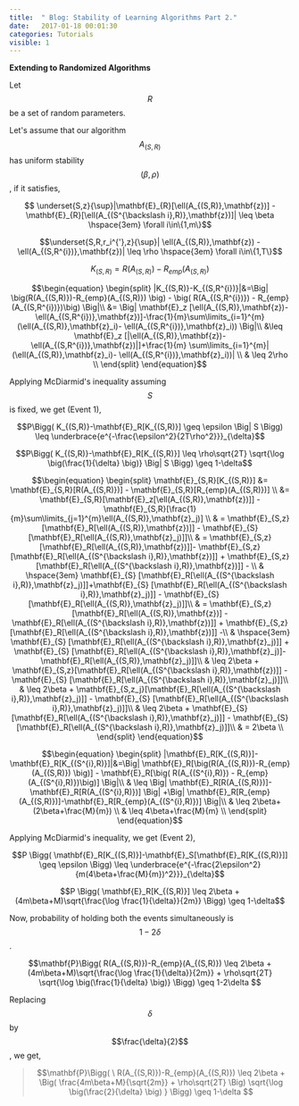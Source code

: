 ```yaml
---
title:  " Blog: Stability of Learning Algorithms Part 2."
date:   2017-01-18 00:01:30
categories: Tutorials
visible: 1
---
```


**Extending to Randomized Algorithms**

Let $$R$$ be  a set of random parameters.

Let's assume that our algorithm $$A_{(S,R)}$$ has uniform stability $$(\beta,\rho)$$, if  it satisfies,

$$ \underset{S,z}{\sup}|\mathbf{E}_{R}[\ell(A_{(S,R)},\mathbf{z})] -\mathbf{E}_{R}[\ell(A_{(S^{\backslash i},R)},\mathbf{z})]| \leq \beta \hspace{3em} \forall i\in\{1,m\}$$

$$\underset{S,R,r_i^{'},z}{\sup}| \ell(A_{(S,R)},\mathbf{z}) -\ell(A_{(S,R^{i})},\mathbf{z})| \leq \rho \hspace{3em} \forall i\in\{1,T\}$$

<!---
>$$\underset{r_1,...,r_T,r_i^{'},z}{\sup}| \ell(A_{S,(r_1,...,r_T)},\mathbf{z}) -\ell(A_{S,(r_1,..,r_{i-1},r_i^{'},r_{i+1},..,r_T)},\mathbf{z})| \leq \rho $$
-->


$$K_{(S,R)}=R(A_{(S,R)})-R_{emp}(A_{(S,R)})$$

$$\begin{equation}
\begin{split}
|K_{(S,R)}-K_{(S,R^{i})}|&=\Big| \big(R(A_{(S,R)})-R_{emp}(A_{(S,R)}) \big) - \big( R(A_{(S,R^{i})}) - R_{emp}(A_{(S,R^{i})})\big) \Big|\\
&=  \Big| \mathbf{E}_z [\ell(A_{(S,R)},\mathbf{z})- \ell(A_{(S,R^{i})},\mathbf{z})]-\frac{1}{m}\sum\limits_{i=1}^{m} (\ell(A_{(S,R)},\mathbf{z}_i)- \ell(A_{(S,R^{i})},\mathbf{z}_i))     \Big|\\
&\leq \mathbf{E}_z [|\ell(A_{(S,R)},\mathbf{z})- \ell(A_{(S,R^{i})},\mathbf{z})|]+\frac{1}{m} \sum\limits_{i=1}^{m}|(\ell(A_{(S,R)},\mathbf{z}_i)- \ell(A_{(S,R^{i})},\mathbf{z}_i))| \\
& \leq 2\rho \\
\end{split}
\end{equation}$$


Applying McDiarmid's inequality assuming $$S$$ is fixed, we get (Event 1),

$$P\Bigg(  K_{(S,R)}-\mathbf{E}_R[K_{(S,R)}] \geq \epsilon \Big|  S  \Bigg) \leq \underbrace{e^{-\frac{\epsilon^2}{2T\rho^2}}}_{\delta}$$

$$P\Bigg(  K_{(S,R)}-\mathbf{E}_R[K_{(S,R)}] \leq  \rho\sqrt{2T} \sqrt{\log \big(\frac{1}{\delta} \big)}  \Big|   S  \Bigg) \geq 1-\delta$$


$$\begin{equation}
\begin{split}
\mathbf{E}_{S,R}[K_{(S,R)}] &= \mathbf{E}_{S,R}[R(A_{(S,R)})] - \mathbf{E}_{S,R}[R_{emp}(A_{(S,R)})]  \\
&= \mathbf{E}_{S,R}[\mathbf{E}_z[\ell(A_{(S,R)},\mathbf{z})]] - \mathbf{E}_{S,R}[\frac{1}{m}\sum\limits_{j=1}^{m}\ell(A_{(S,R)},\mathbf{z}_j)]  \\
& = \mathbf{E}_{S,z}[\mathbf{E}_R[\ell(A_{(S,R)},\mathbf{z})]] - \mathbf{E}_{S} [\mathbf{E}_R[\ell(A_{(S,R)},\mathbf{z}_j)]]\\
& = \mathbf{E}_{S,z}[\mathbf{E}_R[\ell(A_{(S,R)},\mathbf{z})]]- \mathbf{E}_{S,z}[\mathbf{E}_R[\ell(A_{(S^{\backslash i},R)},\mathbf{z})]] + \mathbf{E}_{S,z}[\mathbf{E}_R[\ell(A_{(S^{\backslash i},R)},\mathbf{z})]] - \\
& \hspace{3em} \mathbf{E}_{S} [\mathbf{E}_R[\ell(A_{(S^{\backslash i},R)},\mathbf{z}_j)]]+\mathbf{E}_{S} [\mathbf{E}_R[\ell(A_{(S^{\backslash i},R)},\mathbf{z}_j)]] - \mathbf{E}_{S} [\mathbf{E}_R[\ell(A_{(S,R)},\mathbf{z}_j)]]\\
& = \mathbf{E}_{S,z}[\mathbf{E}_R[\ell(A_{(S,R)},\mathbf{z})] -  \mathbf{E}_R[\ell(A_{(S^{\backslash i},R)},\mathbf{z})]] + \mathbf{E}_{S,z}[\mathbf{E}_R[\ell(A_{(S^{\backslash i},R)},\mathbf{z})]] -\\
& \hspace{3em} \mathbf{E}_{S} [\mathbf{E}_R[\ell(A_{(S^{\backslash i},R)},\mathbf{z}_j)]] + \mathbf{E}_{S} [\mathbf{E}_R[\ell(A_{(S^{\backslash i},R)},\mathbf{z}_j)]-\mathbf{E}_R[\ell(A_{(S,R)},\mathbf{z}_j)]]\\
& \leq 2\beta + \mathbf{E}_{S,z}[\mathbf{E}_R[\ell(A_{(S^{\backslash i},R)},\mathbf{z})]] - \mathbf{E}_{S} [\mathbf{E}_R[\ell(A_{(S^{\backslash i},R)},\mathbf{z}_j)]]\\
& \leq 2\beta + \mathbf{E}_{S,z_j}[\mathbf{E}_R[\ell(A_{(S^{\backslash i},R)},\mathbf{z}_j)]] - \mathbf{E}_{S} [\mathbf{E}_R[\ell(A_{(S^{\backslash i},R)},\mathbf{z}_j)]]\\
& \leq 2\beta + \mathbf{E}_{S}[\mathbf{E}_R[\ell(A_{(S^{\backslash i},R)},\mathbf{z}_j)]] - \mathbf{E}_{S} [\mathbf{E}_R[\ell(A_{(S^{\backslash i},R)},\mathbf{z}_j)]]\\
& = 2\beta \\
\end{split}
\end{equation}$$



<!---

$$\begin{equation}
\begin{split}
\underset{S}{\sup} \Big|\mathbf{E}_R[K_{(S,R)}]-\mathbf{E}_R[K_{(S^{i},R)}]\Big|&=\underset{S}{\sup}\Big| \mathbf{E}_R[K_{(S,R)}]-\mathbf{E}_R[K_{(S^{\backslash i},R)}] + \\
& \hspace{2em} \mathbf{E}_R[K_{(S^{\backslash i},R)}] -\mathbf{E}_R[K_{(S^{i},R)}]  \Big|  \\
\end{split}
\end{equation}$$

$$\begin{equation}
\begin{split}
& = \underset{S}{\sup}\Big|  \Big|\\
\end{split}
\end{equation}$$


--->



$$\begin{equation}
\begin{split}
|\mathbf{E}_R[K_{(S,R)}]-\mathbf{E}_R[K_{(S^{i},R)}]|&=\Big| \mathbf{E}_R[\big(R(A_{(S,R)})-R_{emp}(A_{(S,R)}) \big)] - \mathbf{E}_R[\big( R(A_{(S^{i},R)}) - R_{emp}(A_{(S^{i},R)})\big)] \Big|\\
& \leq \Big| \mathbf{E}_R[R(A_{(S,R)})]-\mathbf{E}_R[R(A_{(S^{i},R)})] \Big| +\Big| \mathbf{E}_R[R_{emp}(A_{(S,R)})]-\mathbf{E}_R[R_{emp}(A_{(S^{i},R)})] \Big|\\
& \leq 2\beta+(2\beta+\frac{M}{m}) \\
& \leq 4\beta+\frac{M}{m} \\
\end{split}
\end{equation}$$

Applying McDiarmid's inequality, we get (Event 2),


$$P \Bigg(  \mathbf{E}_R[K_{(S,R)}]-\mathbf{E}_S[\mathbf{E}_R[K_{(S,R)}]] \geq \epsilon   \Bigg) \leq \underbrace{e^{-\frac{2\epsilon^2}{m(4\beta+\frac{M}{m})^2}}}_{\delta}$$

$$P \Bigg(  \mathbf{E}_R[K_{(S,R)}] \leq  2\beta +  (4m\beta+M)\sqrt{\frac{\log \frac{1}{\delta}}{2m}} \Bigg) \geq 1-\delta$$



Now, probability of holding both the events simultaneously is $$1-2\delta$$.


$$\mathbf{P}\Bigg( R(A_{(S,R)})-R_{emp}(A_{(S,R)})  \leq  2\beta +  (4m\beta+M)\sqrt{\frac{\log \frac{1}{\delta}}{2m}} +  \rho\sqrt{2T} \sqrt{\log \big(\frac{1}{\delta} \big)} \Bigg) \geq 1-2\delta $$

Replacing $$\delta$$ by $$\frac{\delta}{2}$$, we get,

>$$\mathbf{P}\Bigg( \ R(A_{(S,R)})-R_{emp}(A_{(S,R)})  \leq  2\beta +  \Big( \frac{4m\beta+M}{\sqrt{2m}} +  \rho\sqrt{2T} \Big) \sqrt{\log \big(\frac{2}{\delta} \big) }   \Bigg) \geq 1-\delta $$

